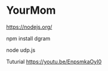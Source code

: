 # YourMom

https://nodejs.org/

npm install dgram

node udp.js

Tuturial
https://youtu.be/EnpsmkaOyI0

